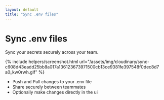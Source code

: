 ```yaml
---
layout: default
title: "Sync .env files"
---
```


<div class="container">
  <div class="row text-center mb-3">
    <div class="col">
      <h1 class="display-1 fw-extrabold mt-5 lh-1">Sync .env files</h1>
      <div class="row">
        <div class="col-lg-8 offset-lg-2">
          <p class="h2 fw-light mt-1">Sync your secrets securely across your team.</p>
        </div>
      </div>
    </div>
  </div>
</div>

<div class="row mb-5">
  <div class="col-lg-8 offset-lg-2">
    {% include helpers/screenshot.html url="/assets/img/cloudinary/sync-c608d43eadd25bb8a017a136123673971500cb13ce9381fe397548f0dec8d7a0_kw0rwh.gif" %}
    <ul>
      <li>Push and Pull changes to your .env file</li>
      <li>Share securely between teammates</li>
      <li>Optionally make changes directly in the ui</li>
    </ul>
  </div>
</div>
